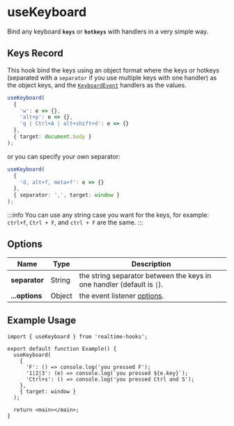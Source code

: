 # useKeyboard

Bind any keyboard **`keys`** or **`hotkeys`** with handlers in a very simple way.

## Keys Record

This hook bind the keys using an object format where the keys or hotkeys (separated with a `separator` if you use multiple keys with one handler) as the object keys, and the [`KeyboardEvent`](https://developer.mozilla.org/en-US/docs/Web/API/KeyboardEvent) handlers as the values.

```ts
useKeyboard(
  {
    'w': e => {},
    'alt+p': e => {},
    'q | Ctrl+A | alt+shift+d': e => {}
  },
  { target: document.body }
);
```

or you can specify your own separator:

```ts
useKeyboard(
  {
    'd, alt+f, meta+f': e => {}
  },
  { separator: ',', target: window }
);
```

:::info
You can use any string case you want for the keys, for example:
`ctrl+f`, `Ctrl + F`, and `ctrl + F` are the same.
:::

## Options

| Name           | Type   | Description                                                             |
| -------------- | ------ | ----------------------------------------------------------------------- |
| **separator**  | String | the string separator between the keys in one handler (default is `\|`). |
| **...options** | Object | the event listener [options](./useEventListener.md#parameters).         |

## Example Usage

```tsx
import { useKeyboard } from 'realtime-hooks';

export default function Example() {
  useKeyboard(
    {
      'F': () => console.log('you pressed F');
      '1|2|3': (e) => console.log(`you pressed ${e.key}`);
      'Ctrl+s': () => console.log('you pressed Ctrl and S');
    },
    { target: window }
  );

  return <main></main>;
}
```

